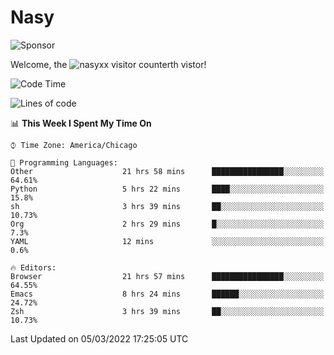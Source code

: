 # Nasy

<!--
<p align="center">
<img height="200" src="https://github-readme-stats.vercel.app/api?username=nasyxx&count_private=true&show_icons=true&theme=dracula&include_all_commits=true"/>
<img height="200" src="https://github-readme-stats.vercel.app/api/top-langs/?username=nasyxx&theme=dracula&hide=html,jupyter+notebook&count_private=true&show_icons=true"/>
</p>

  
----------------
-->

![Sponsor](https://img.shields.io/static/v1.svg?label=Sponsor&message=%E2%9D%A4&logo=GitHub&style=flat&color=pink)
 
Welcome, the ![nasyxx visitor counter](https://count.getloli.com/get/@nasyxx?theme=rule34)th vistor!
 
<!--START_SECTION:waka-->
![Code Time](http://img.shields.io/badge/Code%20Time-1%2C972%20hrs%2054%20mins-blue)

![Lines of code](https://img.shields.io/badge/From%20Hello%20World%20I%27ve%20Written-5%20Million%20lines%20of%20code-blue)

📊 **This Week I Spent My Time On** 

```text
⌚︎ Time Zone: America/Chicago

💬 Programming Languages: 
Other                    21 hrs 58 mins      ████████████████░░░░░░░░░   64.61% 
Python                   5 hrs 22 mins       ████░░░░░░░░░░░░░░░░░░░░░   15.8% 
sh                       3 hrs 39 mins       ██░░░░░░░░░░░░░░░░░░░░░░░   10.73% 
Org                      2 hrs 29 mins       █░░░░░░░░░░░░░░░░░░░░░░░░   7.3% 
YAML                     12 mins             ░░░░░░░░░░░░░░░░░░░░░░░░░   0.6%

🔥 Editors: 
Browser                  21 hrs 57 mins      ████████████████░░░░░░░░░   64.55% 
Emacs                    8 hrs 24 mins       ██████░░░░░░░░░░░░░░░░░░░   24.72% 
Zsh                      3 hrs 39 mins       ██░░░░░░░░░░░░░░░░░░░░░░░   10.73%

```


 Last Updated on 05/03/2022 17:25:05 UTC
<!--END_SECTION:waka-->

<!-- ![visitors](https://visitor-badge.laobi.icu/badge?page_id=nasyxx.nasyxx) -->
